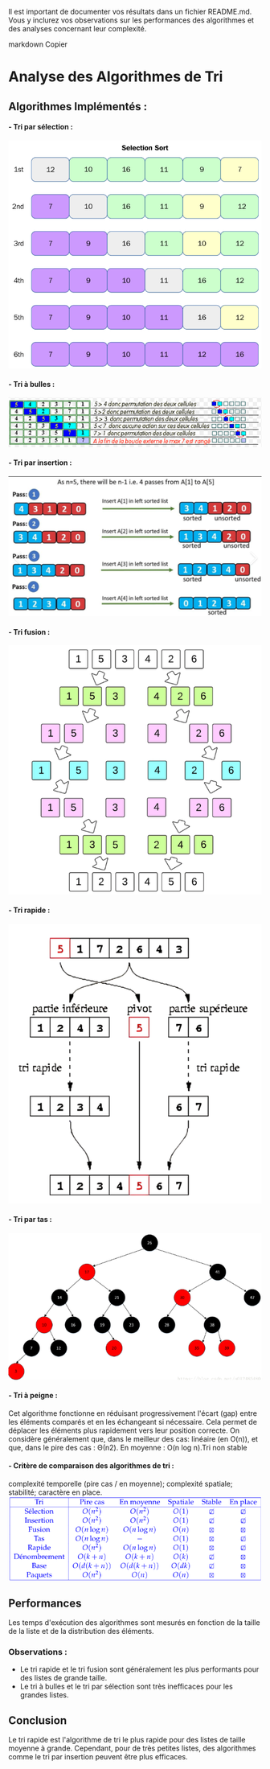 
Il est important de documenter vos résultats dans un fichier README.md. Vous y inclurez vos observations sur les performances des algorithmes et des analyses concernant leur complexité.

markdown
Copier
# Analyse des Algorithmes de Tri

## Algorithmes Implémentés :

#### - Tri par sélection :
![Diagramme explicatif](imageAlgo/selection.png)

#### - Tri à bulles :
![Diagramme explicatif](imageAlgo/bulles.png)

#### - Tri par insertion :
![Diagramme explicatif](imageAlgo/insertion.png)

#### - Tri fusion :
![Diagramme explicatif](imageAlgo/fusion.png)

#### - Tri rapide :
![Diagramme explicatif](imageAlgo/rapide.png)

#### - Tri par tas :
![Diagramme explicatif](imageAlgo/tas.png)

#### - Tri à peigne : 
Cet algorithme fonctionne en réduisant progressivement l'écart (gap) entre les éléments comparés et en les échangeant si nécessaire. Cela permet de déplacer les éléments plus rapidement vers leur position correcte. On considère généralement que, dans le meilleur des cas: linéaire (en O(n)), et que, dans le pire des cas : Θ(n2). En moyenne : O(n log n).Tri non stable

#### - Critère de comparaison des algorithmes de tri : 
 complexité temporelle (pire cas / en
 moyenne); complexité spatiale; stabilité; caractère en place.
![Diagramme explicatif](imageAlgo/tableauComparaison.png)

## Performances
Les temps d'exécution des algorithmes sont mesurés en fonction de la taille de la liste et de la distribution des éléments.

### Observations :
- Le tri rapide et le tri fusion sont généralement les plus performants pour des listes de grande taille.
- Le tri à bulles et le tri par sélection sont très inefficaces pour les grandes listes.

## Conclusion
Le tri rapide est l'algorithme de tri le plus rapide pour des listes de taille moyenne à grande. Cependant, pour de très petites listes, des algorithmes comme le tri par insertion peuvent être plus efficaces.


